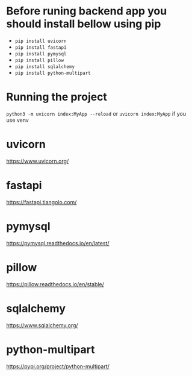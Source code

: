 # Before runing backend app you should install bellow using pip
* `pip install uvicorn`
* `pip install fastapi`
* `pip install pymysql`
* `pip install pillow`
* `pip install sqlalchemy`
* `pip install python-multipart`

# Running the project
`python3 -m uvicorn index:MyApp --reload` or `uvicorn index:MyApp` if you use venv

# uvicorn 
https://www.uvicorn.org/

# fastapi 
https://fastapi.tiangolo.com/

# pymysql 
https://pymysql.readthedocs.io/en/latest/

# pillow 
https://pillow.readthedocs.io/en/stable/

# sqlalchemy 
https://www.sqlalchemy.org/

# python-multipart 
https://pypi.org/project/python-multipart/

